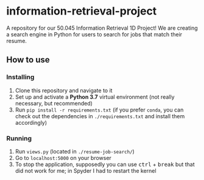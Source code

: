 # information-retrieval-project

A repository for our 50.045 Information Retrieval 1D Project! We are creating a search engine in Python for users to search for jobs that match their resume.

## How to use

### Installing
1.  Clone this repository and navigate to it
2.  Set up and activate a **Python 3.7** virtual environment (not really necessary, but recommended)
3.  Run `pip install -r requirements.txt` (if you prefer `conda`, you can check out the dependencies in `./requirements.txt` and install them accordingly)

### Running
1.  Run `views.py` (located in `./resume-job-search/`)
2.  Go to `localhost:5000` on your browser
3.  To stop the application, supposedly you can use <kbd>ctrl</kbd> + <kbd>break</kbd> but that did not work for me; in Spyder I had to restart the kernel
